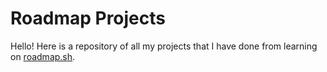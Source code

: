 # Roadmap Projects
Hello! Here is a repository of all my projects that I have done from learning on [roadmap.sh](roadmap.sh).
